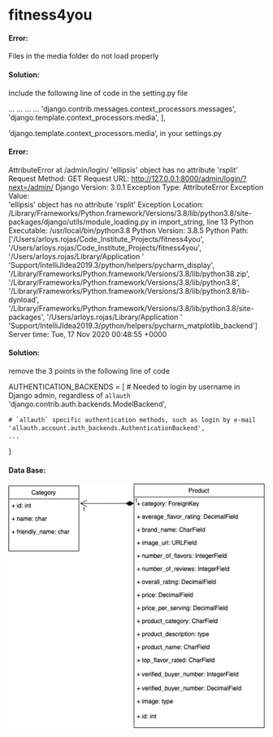 # fitness4you

#### Error:
Files in the media folder do not load properly

#### Solution:
Include the following line of code in the setting.py file

...
...
...
...
'django.contrib.messages.context_processors.messages',
                'django.template.context_processors.media',
            ],

‘django.template.context_processors.media’, in your settings.py


#### Error:

AttributeError at /admin/login/
'ellipsis' object has no attribute 'rsplit'
Request Method:	GET
Request URL:	http://127.0.0.1:8000/admin/login/?next=/admin/
Django Version:	3.0.1
Exception Type:	AttributeError
Exception Value:	
'ellipsis' object has no attribute 'rsplit'
Exception Location:	/Library/Frameworks/Python.framework/Versions/3.8/lib/python3.8/site-packages/django/utils/module_loading.py in import_string, line 13
Python Executable:	/usr/local/bin/python3.8
Python Version:	3.8.5
Python Path:	
['/Users/arloys.rojas/Code_Institute_Projects/fitness4you',
 '/Users/arloys.rojas/Code_Institute_Projects/fitness4you',
 '/Users/arloys.rojas/Library/Application '
 'Support/IntelliJIdea2019.3/python/helpers/pycharm_display',
 '/Library/Frameworks/Python.framework/Versions/3.8/lib/python38.zip',
 '/Library/Frameworks/Python.framework/Versions/3.8/lib/python3.8',
 '/Library/Frameworks/Python.framework/Versions/3.8/lib/python3.8/lib-dynload',
 '/Library/Frameworks/Python.framework/Versions/3.8/lib/python3.8/site-packages',
 '/Users/arloys.rojas/Library/Application '
 'Support/IntelliJIdea2019.3/python/helpers/pycharm_matplotlib_backend']
Server time:	Tue, 17 Nov 2020 00:48:55 +0000


#### Solution:
remove the 3 points in the following line of code

AUTHENTICATION_BACKENDS = [
    # Needed to login by username in Django admin, regardless of `allauth`
    'django.contrib.auth.backends.ModelBackend',

    # `allauth` specific authentication methods, such as login by e-mail
    'allauth.account.auth_backends.AuthenticationBackend',
    ...
]


#### Data Base:

![Data Base](https://github.com/ArloysMacias/fitness4you/blob/master/media/DataBaseDiagram/DataBase.png)

